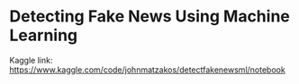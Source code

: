 # Detecting Fake News Using Machine Learning

Kaggle link: https://www.kaggle.com/code/johnmatzakos/detectfakenewsml/notebook

